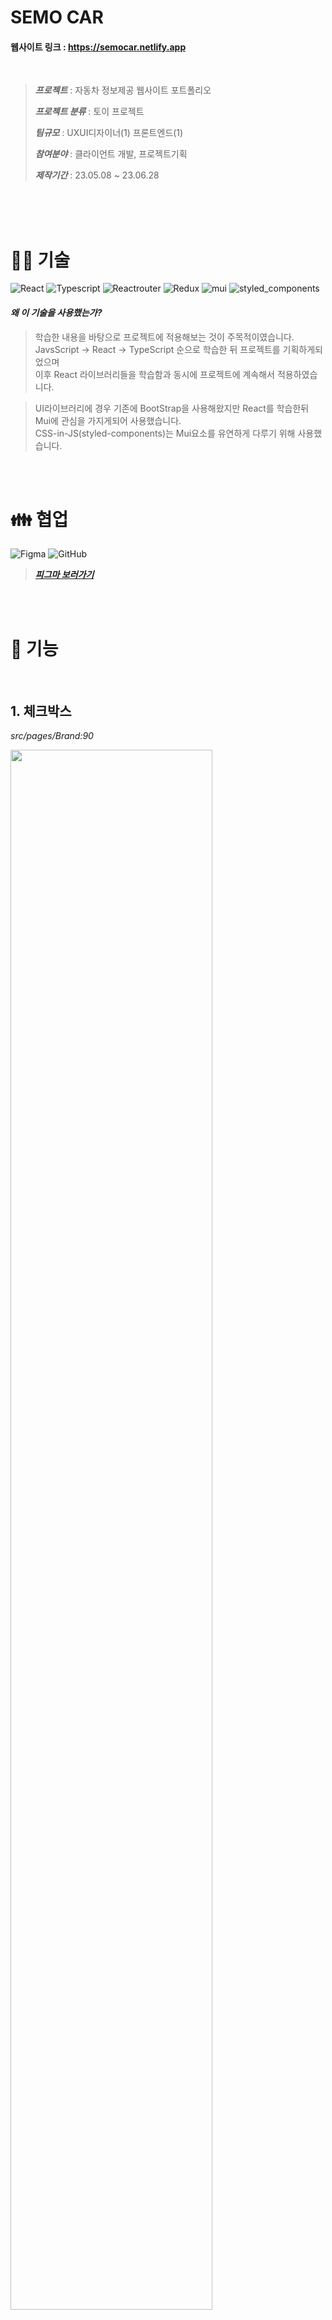 

# **SEMO CAR**
#### 웹사이트 링크 : <https://semocar.netlify.app>
<br />

> ***프로젝트*** : 자동차 정보제공 웹사이트 포트폴리오
>
> ***프로젝트 분류*** : 토이 프로젝트
>
> ***팀규모*** : UXUI디자이너(1) 프론트엔드(1)
>
> ***참여분야*** : 클라이언트 개발, 프로젝트기획
>
> ***제작기간*** : 23.05.08 ~ 23.06.28

<br />
<br />
<br />


# 👨‍🔧 **기술**

![React](https://img.shields.io/badge/React-61DAFB?style=react&logo=react&logoColor=white)
![Typescript](https://img.shields.io/badge/TypeScript-3178C6?style=typescript&logo=typescript&logoColor=white)
![Reactrouter](https://img.shields.io/badge/reactrouter-CA4245?style=reactrouter&logo=reactrouter&logoColor=white)
![Redux](https://img.shields.io/badge/Redux/Toolkit-764ABC?style=redux&logo=redux&logoColor=white)
![mui](https://img.shields.io/badge/mui-007FFF?style=mui&logo=mui&logoColor=white)
![styled_components](https://img.shields.io/badge/styled_components-DB7093?style=styledcomponents&logo=styledcomponents&logoColor=white)
<br />

#### *왜 이 기술을 사용했는가?*  
> 학습한 내용을 바탕으로 프로젝트에 적용해보는 것이 주목적이였습니다.  
> JavsScript -> React -> TypeScript 순으로 학습한 뒤 프로젝트를 기획하게되었으며  
> 이후 React 라이브러리들을 학습함과 동시에 프로젝트에 계속해서 적용하였습니다.

> UI라이브러리에 경우 기존에 BootStrap을 사용해왔지만 React를 학습한뒤 Mui에 관심을 가지게되어 사용했습니다.  
> CSS-in-JS(styled-components)는 Mui요소를 유연하게 다루기 위해 사용했습니다.

<br />
<br />

# 👪 **협업**
![Figma](https://img.shields.io/badge/figma-F24E1E?style=figma&logo=figma&logoColor=white)
![GitHub](https://img.shields.io/badge/github-181717?style=github&logo=github&logoColor=white)

> ***[피그마 보러가기](https://www.figma.com/file/cU9wY1NIxTCAtWET80BYvB/%EC%95%BC%EC%98%B9?type=design&mode=dev)***

<br />
<br />

# 👀 **기능**
<br />
<!-- 체크박스 -->

## **1. 체크박스**  
_src/pages/Brand:90_

<img width='80%' src='https://user-images.githubusercontent.com/74530907/250579327-611c017d-526a-4d60-934c-307e1e075921.gif' />

> 1차카테고리 : 브랜드  
> 2차카테고리 : 차급(Segment), 연료(FuleType)  
> 체크박스 형식의 카테고리를 설정하면 해당되는 차량만 필터링되어 보여줍니다.

<br />
<Hr />
<br />
<!-- 검색 -->

## **2. 검색**  
_src/components/SearchBar_

<img width='80%' src='https://user-images.githubusercontent.com/74530907/250912291-bd7c3785-1b01-4f46-8de1-9fb28ec54839.gif' />

> 차량에 이름을 검색이 가능하며 빠르게 상세페이지 링크를 제공합니다.

<br />
<Hr />
<br />
<!-- 상세페이지 -->

## **3. 상세페이지 Header**  
_src/pages/Detail:200_

<img width='80%' src='https://github.com/pgw6541/SEMOCAR/assets/74530907/98cdf9ef-f40e-4816-adea-aa205a5bfd60' />

> 스크롤하여 자동차이름, 이미지가 있는 단락이 화면에서 사라지면  
> 화면 최상단에 Fixed요소가 나옵니다.  

<br />
<Hr />
<br />

## **4. 스크롤 위치 이동**  
_src/pages/Detail:183_

<img width='80%' src='https://github.com/pgw6541/SEMOCAR/assets/74530907/04a484d6-d759-4a8f-a474-8b3c46291ed8' />

> 상세페이지 Navigation 버튼 클릭시 해당요소가 있는 스크롤위치로 이동합니다.  
> useRef로 DOM에 접근해 해당 요소 상단으로 이동하게끔 구현했습니다.

<br />
<Hr />
<br />


## **5. 등급및 제원**  
_src/pages/Detail:234_

<img width='80%' src='https://user-images.githubusercontent.com/74530907/250577293-015f760e-352c-4c17-b75d-bd470ab0de38.gif' />

> 1차 카테고리 : 차량의 등급(grades)  
> 2차 카테고리 : 차량의 트림(Trim)  
> 1차, 2차카테고리를 지정하면 해당 가격, 제원등을 아래단락에서 나타냅니다.

<br />
<Hr />
<br />

## **6. 캐러셀 슬라이드**
**배너** _src/pages/Main:79_  
**포토갤러리** _src/pages/Detail:549_

<img width='50%' src='https://user-images.githubusercontent.com/74530907/250577043-a3c03a91-be06-4ef0-afea-df31af017fc3.gif' /><img width='50%' src='https://user-images.githubusercontent.com/74530907/250576700-47e73051-bb43-46cf-885c-e96f9b400245.gif' />

> 메인페이지 배너, 최신 출시모델 상세페이지 차량외부, 내부에서 이미지 슬라이드를 구현하였습니다.

> Swiper 라이브러리를 사용하였습니다. <https://swiperjs.com/>

<br />
<Hr />
<br />
<!-- Spinners -->

<!-- 
## **7. 차량목록 로딩**  
<img width='80%' src='https://user-images.githubusercontent.com/74530907/250577105-1811ba71-f9b3-47b7-8dc0-f3f2e9dc134e.gif' />
-->

<!-- <Hr /> -->
<br />
<br />

> 디자인과 기능을 다음자동차 웹사이트를 참고하였습니다.  
> Reference : <https://auto.daum.net/>


